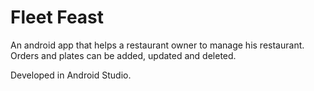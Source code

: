 # Fleet Feast

An android app that helps a restaurant owner to manage his restaurant. Orders and plates can be added, updated and deleted.

Developed in Android Studio.
